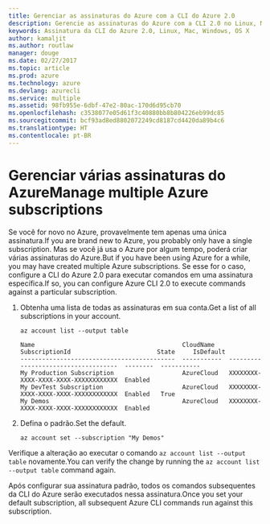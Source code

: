 ```yaml
---
title: Gerenciar as assinaturas do Azure com a CLI do Azure 2.0
description: Gerencie as assinaturas do Azure com a CLI 2.0 no Linux, Mac ou Windows.
keywords: Assinatura da CLI do Azure 2.0, Linux, Mac, Windows, OS X
author: kamaljit
ms.author: routlaw
manager: douge
ms.date: 02/27/2017
ms.topic: article
ms.prod: azure
ms.technology: azure
ms.devlang: azurecli
ms.service: multiple
ms.assetid: 98fb955e-6dbf-47e2-80ac-170d6d95cb70
ms.openlocfilehash: c3538077e05d61f3c40880bb8b804226eb99dc85
ms.sourcegitcommit: bcf93ad8ed8802072249cd8187cd4420da89b4c6
ms.translationtype: HT
ms.contentlocale: pt-BR
---
```

# <a name="manage-multiple-azure-subscriptions"></a><span data-ttu-id="fd5ba-104">Gerenciar várias assinaturas do Azure</span><span class="sxs-lookup"><span data-stu-id="fd5ba-104">Manage multiple Azure subscriptions</span></span>

<span data-ttu-id="fd5ba-105">Se você for novo no Azure, provavelmente tem apenas uma única assinatura.</span><span class="sxs-lookup"><span data-stu-id="fd5ba-105">If you are brand new to Azure, you probably only have a single subscription.</span></span>
<span data-ttu-id="fd5ba-106">Mas se você já usa o Azure por algum tempo, poderá criar várias assinaturas do Azure.</span><span class="sxs-lookup"><span data-stu-id="fd5ba-106">But if you have been using Azure for a while, you may have created multiple Azure subscriptions.</span></span>
<span data-ttu-id="fd5ba-107">Se esse for o caso, configure a CLI do Azure 2.0 para executar comandos em uma assinatura específica.</span><span class="sxs-lookup"><span data-stu-id="fd5ba-107">If so, you can configure Azure CLI 2.0 to execute commands against a particular subscription.</span></span>

1. <span data-ttu-id="fd5ba-108">Obtenha uma lista de todas as assinaturas em sua conta.</span><span class="sxs-lookup"><span data-stu-id="fd5ba-108">Get a list of all subscriptions in your account.</span></span>

   ```azurecli
   az account list --output table
   ```

   ```Output
   Name                                         CloudName    SubscriptionId                        State     IsDefault
   -------------------------------------------  -----------  ------------------------------------  --------  -----------
   My Production Subscription                   AzureCloud   XXXXXXXX-XXXX-XXXX-XXXX-XXXXXXXXXXXX  Enabled
   My DevTest Subscription                      AzureCloud   XXXXXXXX-XXXX-XXXX-XXXX-XXXXXXXXXXXX  Enabled   True
   My Demos                                     AzureCloud   XXXXXXXX-XXXX-XXXX-XXXX-XXXXXXXXXXXX  Enabled
   ```

1. <span data-ttu-id="fd5ba-109">Defina o padrão.</span><span class="sxs-lookup"><span data-stu-id="fd5ba-109">Set the default.</span></span>
 
   ```azurecli
   az account set --subscription "My Demos"
   ```

<span data-ttu-id="fd5ba-110">Verifique a alteração ao executar o comando `az account list --output table` novamente.</span><span class="sxs-lookup"><span data-stu-id="fd5ba-110">You can verify the change by running the `az account list --output table` command again.</span></span>

<span data-ttu-id="fd5ba-111">Após configurar sua assinatura padrão, todos os comandos subsequentes da CLI do Azure serão executados nessa assinatura.</span><span class="sxs-lookup"><span data-stu-id="fd5ba-111">Once you set your default subscription, all subsequent Azure CLI commands run against this subscription.</span></span>
